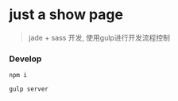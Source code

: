 # just a show page

> jade + sass 开发, 使用gulp进行开发流程控制

### Develop

```node
npm i
```

```node
gulp server
```
